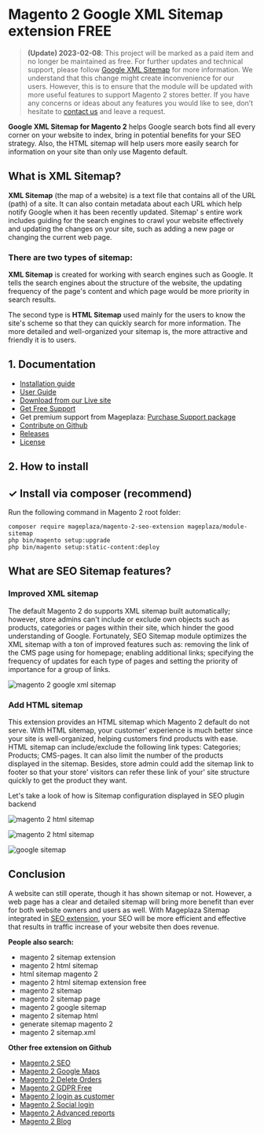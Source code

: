 # Magento 2 Google XML Sitemap extension FREE

> **(Update) 2023-02-08**: This project will be marked as a paid item and no longer be maintained as free. For further updates and technical support, please follow [Google XML Sitemap](https://www.mageplaza.com/magento-2-google-sitemap/) for more information. We understand that this change might create inconvenience for our users. However, this is to ensure that the module will be updated with more useful features to support Magento 2 stores better. If you have any concerns or ideas about any features you would like to see, don’t hesitate to [contact us](https://www.mageplaza.com/support/) and leave a request.

**Google XML Sitemap for Magento 2** helps Google search bots find all every corner on your website to index, bring in potential benefits for your SEO strategy. Also, the HTML sitemap will help users more easily search for information on your site than only use Magento default.


## What is XML Sitemap? 

**XML Sitemap** (the map of a website) is a text file that contains all of the URL (path) of a site. It can also contain metadata about each URL which help notify Google when it has been recently updated. Sitemap' s entire work includes guiding for the search engines to crawl your website effectively and updating the changes on your site, such as adding a new page or changing the current web page.

### There are two types of sitemap:

**XML Sitemap** is created for working with search engines such as Google. It tells the search engines about the structure of the website, the updating frequency of the page's content and which page would be more priority in search results.

The second type is **HTML Sitemap** used mainly for the users to know the site's scheme so that they can quickly search for more information. The more detailed and well-organized your sitemap is, the more attractive and friendly it is to users. 



## 1. Documentation

- [Installation guide](https://www.mageplaza.com/install-magento-2-extension/)
- [User Guide](http://docs.mageplaza.com/seo-ultimate/index.html?highlight=sitemap#html-sitemap)
- [Download from our Live site](https://www.mageplaza.com/magento-2-google-sitemap/)
- [Get Free Support](https://github.com/mageplaza/magento-2-google-xml-sitemap/issues)
- Get premium support from Mageplaza: [Purchase Support package](https://www.mageplaza.com/magento-2-extension-support-package/)
- [Contribute on Github](https://github.com/mageplaza/magento-2-google-xml-sitemap)
- [Releases](https://github.com/mageplaza/magento-2-google-xml-sitemap/releases)
- [License](https://www.mageplaza.com/LICENSE.txt)


## 2. How to install


## ✓ Install via composer (recommend)
Run the following command in Magento 2 root folder:

```
composer require mageplaza/magento-2-seo-extension mageplaza/module-sitemap
php bin/magento setup:upgrade
php bin/magento setup:static-content:deploy
```


## What are SEO Sitemap features?

### Improved XML sitemap

The default Magento 2 do supports XML sitemap built automatically; however, store admins can't include or exclude own objects such as products, categories or pages within their site, which hinder the good understanding of Google. 
Fortunately, SEO Sitemap module optimizes the XML sitemap with a ton of improved features such as: removing the link of the CMS page using for homepage; enabling additional links; specifying the frequency of updates for each type of pages and setting the priority of importance for a group of links.

![magento 2 google xml sitemap](https://i.imgur.com/xwtA1L4.png)

### Add HTML sitemap

This extension provides an HTML sitemap which Magento 2 default do not serve. With HTML sitemap, your customer' experience is much better since your site is well-organized, helping customers find products with ease. HTML sitemap can include/exclude the following link types: Categories; Products; CMS-pages. 
It can also limit the number of the products displayed in the sitemap. Besides, store admin could add the sitemap link to footer so that your store' visitors can refer these link of your' site structure quickly to get the product they want. 

Let's take a look of how is Sitemap configuration displayed in SEO plugin backend

![magento 2 html sitemap](https://i.imgur.com/SKA7bkn.png)

![magento 2 html sitemap](https://cdn.mageplaza.com/media/general/zWKwanO.png)


![google sitemap](https://lh4.googleusercontent.com/jOjISyVERwnPAhkPM6IqEWwojmBr-ST59ldUekAX1rp7RL9pNxLH38NC-viGNJK1x_fTKAij88huwt-wNk1lBc567tc_WkgyE9H04mkBGKJCdjT-fWOyJPVhSHvNMsVLHUQ9gQI3)

## Conclusion

A website can still operate, though it has shown sitemap or not. However, a web page has a clear and detailed sitemap will bring more benefit than ever for both website owners and users as well. With Mageplaza Sitemap integrated in [SEO extension](https://github.com/mageplaza/magento-2-seo), your SEO will be more efficient and effective that results in traffic increase of your website then does revenue. 

**People also search:**
- magento 2 sitemap extension
- magento 2 html sitemap
- html sitemap magento 2
- magento 2 html sitemap extension free
- magento 2 sitemap
- magento 2 sitemap page
- magento 2 google sitemap
- magento 2 sitemap html
- generate sitemap magento 2
- magento 2 sitemap.xml


**Other free extension on Github**
- [Magento 2 SEO](https://github.com/mageplaza/magento-2-seo)
- [Magento 2 Google Maps](https://github.com/mageplaza/magento-2-google-maps)
- [Magento 2 Delete Orders](https://github.com/mageplaza/magento-2-delete-orders)
- [Magento 2 GDPR Free](https://github.com/mageplaza/magento-2-gdpr)
- [Magento 2 login as customer](https://github.com/mageplaza/magento-2-login-as-customer)
- [Magento 2 Social login](https://github.com/mageplaza/magento-2-social-login)
- [Magento 2 Advanced reports](https://github.com/mageplaza/magento-2-reports)
- [Magento 2 Blog](https://github.com/mageplaza/magento-2-blog)

